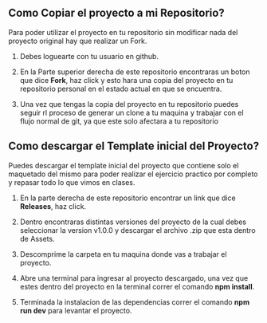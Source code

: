 ## Como Copiar el proyecto a mi Repositorio?

Para poder utilizar el proyecto en tu repositorio sin modificar nada del proyecto original hay que realizar un Fork.


1. Debes loguearte con tu usuario en github.
   
2. En la Parte superior derecha de este repositorio encontraras un boton que dice **Fork**, haz click y esto hara una copia del proyecto en tu repositorio personal en el estado actual en que se encuentra.
   
3. Una vez que tengas la copia del proyecto en tu repositorio puedes seguir rl proceso de generar un clone a tu maquina y trabajar con el flujo normal de git, ya que este solo afectara a tu repositorio




## Como descargar el Template inicial del Proyecto?

Puedes descargar el template inicial del proyecto que contiene solo el maquetado del mismo para poder realizar el ejercicio practico por completo y repasar todo lo que vimos en clases.

1. En la parte derecha de este repositorio encontrar un link que dice **Releases**, haz click.

2. Dentro encontraras distintas versiones del proyecto de la cual debes seleccionar la version v1.0.0 y descargar el archivo .zip que esta dentro de Assets.

3. Descomprime la carpeta en tu maquina donde vas a trabajar el proyecto.

4. Abre una terminal para ingresar al proyecto descargado, una vez que estes dentro del proyecto en la terminal correr el comando **npm install**.

5. Terminada la instalacion de las dependencias correr el comando **npm run dev** para levantar el proyecto.
    


